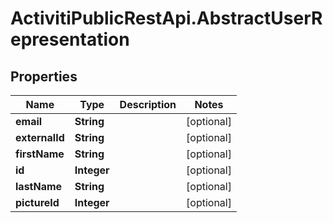 # ActivitiPublicRestApi.AbstractUserRepresentation

## Properties
Name | Type | Description | Notes
------------ | ------------- | ------------- | -------------
**email** | **String** |  | [optional] 
**externalId** | **String** |  | [optional] 
**firstName** | **String** |  | [optional] 
**id** | **Integer** |  | [optional] 
**lastName** | **String** |  | [optional] 
**pictureId** | **Integer** |  | [optional] 


